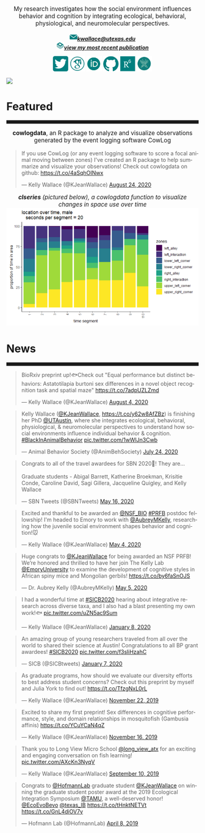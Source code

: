 <body>
		
<div class="container">
<div class="blurb">
<p style="text-align:center;font-size:110%">My research investigates how the social environment influences behavior and cognition by integrating ecological, behavioral, physiological, and neuromolecular perspectives. <br>

<center> <img src="/images/social_media_icons/gmail.png" width="20" height="20"><a href="mailto:kwallace@utexas.edu"><i><b>kwallace@utexas.edu</b></i></a><br>
	<img src="/images/social_media_icons/book.png" width="20" height="20"><a href="https://link.springer.com/article/10.1007/s10071-020-01367-2"><i><b>view my most recent publication</b></i></a><p>
	
	
<a href="https://twitter.com/KJeanWallace"> <img src="/images/social_media_icons/twitter.png" width="40" height="40"></a>
<a href="https://scholar.google.com/citations?user=y8kYZGAAAAAJ&hl=en&oi=ao"> <img src="/images/social_media_icons/googlescholar.png" width="40" height="40"></a>
<a href="https://orcid.org/0000-0002-2361-1213"> <img src="/images/social_media_icons/orcid.png" width="40" height="40"></a>
<a href="https://github.com/kellyjwallace/"> <img src="/images/social_media_icons/github.png" width="40" height="40"></a>
<a href="https://www.researchgate.net/profile/Kelly_Wallace2"> <img src="/images/social_media_icons/researchgate.png" width="40" height="40"></a>
<a href="https://cns.utexas.edu/directory/item/7-integrative-biology/2514-wallace-kelly?Itemid=349"> <img src="/images/social_media_icons/uteeb.jpg" width="40" height="40"></a>
</center>

<p><img src="/images/choose texas gif 2019.gif"></p>

<h1>Featured</h1>
<hr style="height:9px;color:#84949B">
<p style="text-align:center;font-size:110%"><b>cowlogdata</b>, an R package to analyze and visualize observations generated by the event logging software CowLog <br>
<blockquote class="twitter-tweet"><p lang="en" dir="ltr">If you use CowLog (or any event logging software to score a focal animal moving between zones) I&#39;ve created an R package to help summarize and visualize your observations! Check out cowlogdata on github: <a href="https://t.co/4aSqhOINwx">https://t.co/4aSqhOINwx</a></p>&mdash; Kelly Wallace (@KJeanWallace) <a href="https://twitter.com/KJeanWallace/status/1297928483331604487?ref_src=twsrc%5Etfw">August 24, 2020</a></blockquote> <script async src="https://platform.twitter.com/widgets.js" charset="utf-8"></script>	
<p style="text-align:center;font-size:110%"><i><b>clseries</b> (pictured below), a cowlogdata function to visualize changes in space use over time </i><br>
	<img src="/images/clseries.png">

<h1>News</h1>
<hr style="height:9px;color:#84949B">


<blockquote class="twitter-tweet"><p lang="en" dir="ltr">BioRxiv preprint up!🐟Check out &quot;Equal performance but distinct behaviors: Astatotilapia burtoni sex differences in a novel object recognition task and spatial maze&quot; <a href="https://t.co/7adpUZLZmd">https://t.co/7adpUZLZmd</a></p>&mdash; Kelly Wallace (@KJeanWallace) <a href="https://twitter.com/KJeanWallace/status/1290714415680172039?ref_src=twsrc%5Etfw">August 4, 2020</a></blockquote> <script async src="https://platform.twitter.com/widgets.js" charset="utf-8"></script>

<blockquote class="twitter-tweet"><p lang="en" dir="ltr">Kelly Wallace (<a href="https://twitter.com/KJeanWallace?ref_src=twsrc%5Etfw">@KJeanWallace</a>, <a href="https://t.co/y62w8AfZBz">https://t.co/y62w8AfZBz</a>) is finishing her PhD <a href="https://twitter.com/UTAustin?ref_src=twsrc%5Etfw">@UTAustin</a>, where she integrates ecological, behavioral, physiological, &amp; neuromolecular perspectives to understand how social environments influence individual behavior &amp; cognition. <a href="https://twitter.com/hashtag/BlackInAnimalBehavior?src=hash&amp;ref_src=twsrc%5Etfw">#BlackInAnimalBehavior</a> <a href="https://t.co/1wWlJn3Cwb">pic.twitter.com/1wWlJn3Cwb</a></p>&mdash; Animal Behavior Society (@AnimBehSociety) <a href="https://twitter.com/AnimBehSociety/status/1286677521728069632?ref_src=twsrc%5Etfw">July 24, 2020</a></blockquote> <script async src="https://platform.twitter.com/widgets.js" charset="utf-8"></script>


<blockquote class="twitter-tweet"><p lang="en" dir="ltr">Congrats to all of the travel awardees for SBN 2020🥂! They are...<br><br>Graduate students - Abigal Barrett, Katherine Broekman, Krisitie Conde, Caroline David, Sagi Gillera, Jacqueline Quigley, and Kelly Wallace</p>&mdash; SBN Tweets (@SBNTweets) <a href="https://twitter.com/SBNTweets/status/1261790172628353032?ref_src=twsrc%5Etfw">May 16, 2020</a></blockquote> <script async src="https://platform.twitter.com/widgets.js" charset="utf-8"></script>

<blockquote class="twitter-tweet"><p lang="en" dir="ltr">Excited and thankful to be awarded an <a href="https://twitter.com/NSF_BIO?ref_src=twsrc%5Etfw">@NSF_BIO</a> <a href="https://twitter.com/hashtag/PRFB?src=hash&amp;ref_src=twsrc%5Etfw">#PRFB</a> postdoc fellowship! I&#39;m headed to Emory to work with <a href="https://twitter.com/AubreyMKelly?ref_src=twsrc%5Etfw">@AubreyMKelly</a>, researching how the juvenile social environment shapes behavior and cognition!🐭</p>&mdash; Kelly Wallace (@KJeanWallace) <a href="https://twitter.com/KJeanWallace/status/1257409135089520641?ref_src=twsrc%5Etfw">May 4, 2020</a></blockquote> <script async src="https://platform.twitter.com/widgets.js" charset="utf-8"></script>

<blockquote class="twitter-tweet"><p lang="en" dir="ltr">Huge congrats to <a href="https://twitter.com/KJeanWallace?ref_src=twsrc%5Etfw">@KJeanWallace</a> for being awarded an NSF PRFB! We’re honored and thrilled to have her join The Kelly Lab <a href="https://twitter.com/EmoryUniversity?ref_src=twsrc%5Etfw">@EmoryUniversity</a> to examine the development of cognitive styles in African spiny mice and Mongolian gerbils! <a href="https://t.co/by6faSnOJS">https://t.co/by6faSnOJS</a></p>&mdash; Dr. Aubrey Kelly (@AubreyMKelly) <a href="https://twitter.com/AubreyMKelly/status/1257476641535807490?ref_src=twsrc%5Etfw">May 5, 2020</a></blockquote> <script async src="https://platform.twitter.com/widgets.js" charset="utf-8"></script>

<blockquote class="twitter-tweet"><p lang="en" dir="ltr">I had a wonderful time at <a href="https://twitter.com/hashtag/SICB2020?src=hash&amp;ref_src=twsrc%5Etfw">#SICB2020</a> hearing about integrative research across diverse taxa, and I also had a blast presenting my own work!🐟 <a href="https://t.co/uZN5ac9Sum">pic.twitter.com/uZN5ac9Sum</a></p>&mdash; Kelly Wallace (@KJeanWallace) <a href="https://twitter.com/KJeanWallace/status/1214710994112528384?ref_src=twsrc%5Etfw">January 8, 2020</a></blockquote> <script async src="https://platform.twitter.com/widgets.js" charset="utf-8"></script>

<blockquote class="twitter-tweet"><p lang="en" dir="ltr">An amazing group of young researchers traveled from all over the world to shared their science at Austin! Congratulations to all BP grant awardees! <a href="https://twitter.com/hashtag/SICB2020?src=hash&amp;ref_src=twsrc%5Etfw">#SICB2020</a> <a href="https://t.co/f3sliHzahC">pic.twitter.com/f3sliHzahC</a></p>&mdash; SICB (@SICBtweets) <a href="https://twitter.com/SICBtweets/status/1214368841435951104?ref_src=twsrc%5Etfw">January 7, 2020</a></blockquote> <script async src="https://platform.twitter.com/widgets.js" charset="utf-8"></script>

<blockquote class="twitter-tweet"><p lang="en" dir="ltr">As graduate programs, how should we evaluate our diversity efforts to best address student concerns? Check out this preprint by myself and Julia York to find out! <a href="https://t.co/TfzgNxL0rL">https://t.co/TfzgNxL0rL</a></p>&mdash; Kelly Wallace (@KJeanWallace) <a href="https://twitter.com/KJeanWallace/status/1197989728303353856?ref_src=twsrc%5Etfw">November 22, 2019</a></blockquote> <script async src="https://platform.twitter.com/widgets.js" charset="utf-8"></script>


<blockquote class="twitter-tweet"><p lang="en" dir="ltr">Excited to share my first preprint! Sex differences in cognitive performance, style, and domain relationships in mosquitofish (Gambusia affinis) <a href="https://t.co/YCuYCaN4qZ">https://t.co/YCuYCaN4qZ</a></p>&mdash; Kelly Wallace (@KJeanWallace) <a href="https://twitter.com/KJeanWallace/status/1195709689297805316?ref_src=twsrc%5Etfw">November 16, 2019</a></blockquote> <script async src="https://platform.twitter.com/widgets.js" charset="utf-8"></script>


<blockquote class="twitter-tweet"><p lang="en" dir="ltr">Thank you to Long View Micro School <a href="https://twitter.com/long_view_atx?ref_src=twsrc%5Etfw">@long_view_atx</a> for an exciting and engaging conversation on fish learning! <a href="https://t.co/AXcKn3NyqV">pic.twitter.com/AXcKn3NyqV</a></p>&mdash; Kelly Wallace (@KJeanWallace) <a href="https://twitter.com/KJeanWallace/status/1171442085154574336?ref_src=twsrc%5Etfw">September 10, 2019</a></blockquote> <script async src="https://platform.twitter.com/widgets.js" charset="utf-8"></script>


<blockquote class="twitter-tweet"><p lang="en" dir="ltr">Congrats to <a href="https://twitter.com/HofmannLab?ref_src=twsrc%5Etfw">@HofmannLab</a> graduate student <a href="https://twitter.com/KJeanWallace?ref_src=twsrc%5Etfw">@KJeanWallace</a> on winning the graduate student poster award at the 2019 Ecological Integration Symposium <a href="https://twitter.com/TAMU?ref_src=twsrc%5Etfw">@TAMU</a>, a well-deserved honor! <a href="https://twitter.com/EcoEvoBevo?ref_src=twsrc%5Etfw">@EcoEvoBevo</a> <a href="https://twitter.com/texas_IB?ref_src=twsrc%5Etfw">@texas_IB</a> <a href="https://t.co/tHnktNETVt">https://t.co/tHnktNETVt</a> <a href="https://t.co/GnL4diOV7y">https://t.co/GnL4diOV7y</a></p>&mdash; Hofmann Lab (@HofmannLab) <a href="https://twitter.com/HofmannLab/status/1115294495426449409?ref_src=twsrc%5Etfw">April 8, 2019</a></blockquote> <script async src="https://platform.twitter.com/widgets.js" charset="utf-8"></script>
